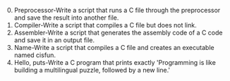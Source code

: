 0. Preprocessor-Write a script that runs a C file through the preprocessor and save the result into another file.
1. Compiler-Write a script that compiles a C file but does not link.
2. Assembler-Write a script that generates the assembly code of a C code and save it in an output file.
3. Name-Write a script that compiles a C file and creates an executable named cisfun.
4. Hello, puts-Write a C program that prints exactly 'Programming is like building a multilingual puzzle, followed by a new line.' 

